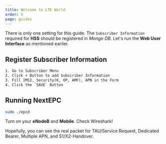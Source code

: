 ```yaml
---
title: Welcome to LTE World
order: 5
page: guides
---
```


There is only one setting for this guide. The `Subscriber Information` required for **HSS** should be registered in _Mongo DB_. Let's run the **Web User Interface** as mentioned eariler.

## Register Subscriber Information

```txt
1. Go to Subscriber Menu
2. Click + Button to add Subscriber Information
3. Fill IMSI, Security(K, OP, AMF), APN in the Form
4. Click the `SAVE` Button
```

## Running NextEPC

```bash
sudo ./epcd
```

Turn on your **eNodeB** and **Mobile**. Check Wireshark!

Hopefully, you can see the real packet for TAU/Service Request, Dedicated Bearer, Multiple APN, and S1/X2-Handover.
